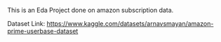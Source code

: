 This is an Eda Project done on amazon subscription data.

Dataset Link: https://www.kaggle.com/datasets/arnavsmayan/amazon-prime-userbase-dataset
